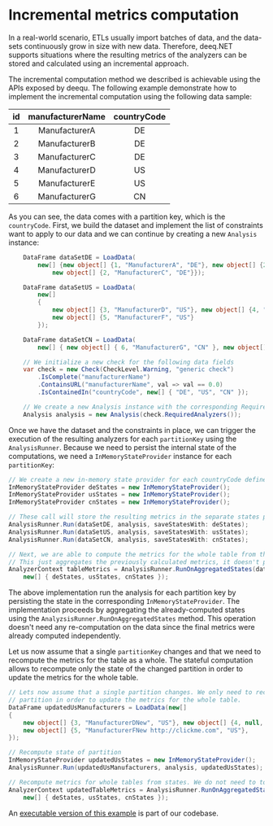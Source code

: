 # Incremental metrics computation

In a real-world scenario, ETLs usually import batches of data, and the data-sets continuously grow in size with new data.
Therefore, deeq.NET supports situations where the resulting metrics of the analyzers can be stored and calculated using an incremental approach.

The incremental computation method we described is achievable using the APIs exposed by deequ. The following example demonstrate how to implement the incremental computation using the following data sample:

| id | manufacturerName | countryCode |
|:--:|:----------------:|:-----------:|
|  1 |   ManufacturerA  |      DE     |
|  2 |   ManufacturerB  |      DE     |
|  3 |   ManufacturerC  |      DE     |
|  4 |   ManufacturerD  |      US     |
|  5 |   ManufacturerE  |      US     |
|  6 |   ManufacturerG  |      CN     |


As you can see, the data comes with a partition key, which is the `countryCode`. First, we build the dataset and implement the list of constraints want to apply to our data and we can continue by creating a new `Analysis` instance:

```c#
    DataFrame dataSetDE = LoadData(
        new[] {new object[] {1, "ManufacturerA", "DE"}, new object[] {2, "ManufacturerB", "DE"},
            new object[] {2, "ManufacturerC", "DE"}});

    DataFrame dataSetUS = LoadData(
        new[]
        {
            new object[] {3, "ManufacturerD", "US"}, new object[] {4, "ManufacturerE", "US"},
            new object[] {5, "ManufacturerF", "US"}
        });

    DataFrame dataSetCN = LoadData(
        new[] { new object[] { 6, "ManufacturerG", "CN" }, new object[] { 7, "ManufacturerH", "CN" }, });

    // We initialize a new check for the following data fields
    var check = new Check(CheckLevel.Warning, "generic check")
        .IsComplete("manufacturerName")
        .ContainsURL("manufacturerName", val => val == 0.0)
        .IsContainedIn("countryCode", new[] { "DE", "US", "CN" });

    // We create a new Analysis instance with the corresponding RequiredAnalyzers defined in the check
    Analysis analysis = new Analysis(check.RequiredAnalyzers());
```


Once we have the dataset and the constraints in place, we can trigger the execution of the resulting analyzers for each `partitionKey` using the `AnalysisRunner`.
Because we need to persist the internal state of the computations, we need a `InMemoryStateProvider` instance for each `partitionKey`:

```c#
// We create a new in-memory state provider for each countryCode defined in the dataset
InMemoryStateProvider deStates = new InMemoryStateProvider();
InMemoryStateProvider usStates = new InMemoryStateProvider();
InMemoryStateProvider cnStates = new InMemoryStateProvider();

// These call will store the resulting metrics in the separate states providers for each dataSet
AnalysisRunner.Run(dataSetDE, analysis, saveStatesWith: deStates);
AnalysisRunner.Run(dataSetUS, analysis, saveStatesWith: usStates);
AnalysisRunner.Run(dataSetCN, analysis, saveStatesWith: cnStates);

// Next, we are able to compute the metrics for the whole table from the partition states
// This just aggregates the previously calculated metrics, it doesn't performs computation on the data
AnalyzerContext tableMetrics = AnalysisRunner.RunOnAggregatedStates(dataSetDE.Schema(), analysis,
    new[] { deStates, usStates, cnStates });
```

The above implementation run the analysis for each partition key by persisting the state in the corresponding `InMemoryStateProvider`.
The implementation proceeds by aggregating the already-computed states using the `AnalyzsisRunner.RunOnAggregatedStates` method.
This operation doesn't need any re-computation on the data since the final metrics were already computed independently.

Let us now assume that a single `partitionKey` changes and that we need to recompute the metrics for the table as a whole.
The stateful computation allows to recompute only the state of the changed partition in order to update the metrics for the whole table.


```c#
// Lets now assume that a single partition changes. We only need to recompute the state of this
// partition in order to update the metrics for the whole table.
DataFrame updatedUsManufacturers = LoadData(new[]
{
    new object[] {3, "ManufacturerDNew", "US"}, new object[] {4, null, "US"},
    new object[] {5, "ManufacturerFNew http://clickme.com", "US"},
});

// Recompute state of partition
InMemoryStateProvider updatedUsStates = new InMemoryStateProvider();
AnalysisRunner.Run(updatedUsManufacturers, analysis, updatedUsStates);

// Recompute metrics for whole tables from states. We do not need to touch old data!
AnalyzerContext updatedTableMetrics = AnalysisRunner.RunOnAggregatedStates(dataSetDE.Schema(), analysis,
    new[] { deStates, usStates, cnStates });
```

An [executable version of this example](IncrementalMetrics.cs) is part of our codebase.

